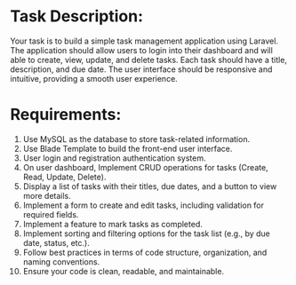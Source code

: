 # Task Description:

Your task is to build a simple task management application using Laravel. The application should allow
users to login into their dashboard and will able to create, view, update, and delete tasks. Each task
should have a title, description, and due date. The user interface should be responsive and intuitive,
providing a smooth user experience.

# Requirements:

1. Use MySQL as the database to store task-related information.
2. Use Blade Template to build the front-end user interface.
3. User login and registration authentication system.
4. On user dashboard, Implement CRUD operations for tasks (Create, Read, Update, Delete).
5. Display a list of tasks with their titles, due dates, and a button to view more details.
6. Implement a form to create and edit tasks, including validation for required fields.
7. Implement a feature to mark tasks as completed.
8. Implement sorting and filtering options for the task list (e.g., by due date, status, etc.).
9. Follow best practices in terms of code structure, organization, and naming conventions.
10. Ensure your code is clean, readable, and maintainable. 
